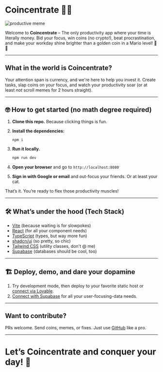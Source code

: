 # Coincentrate 🚀💸

![productive meme](https://media.giphy.com/media/v1.Y2lkPTc5MGI3NjExMWR1N2Exa2NnaXFla2hyNXFwaHRiazlseWswMDdjaDNxanBzbTM3dyZlcD12MV9naWZzX3NlYXJjaCZjdD1n/MdGUUTVHk7s1BA5Pyk/giphy.gif)

Welcome to **Coincentrate** – The only productivity app where your time is literally money. Bid your focus, win coins (no crypto!), beat procrastination, and make your workday shine brighter than a golden coin in a Mario level! 🍄✨

---

## What in the world is Coincentrate?

Your attention span is currency, and we're here to help you invest it. Create tasks, slap coins on your focus, and watch your productivity soar (or at least *not* scroll memes for 2 hours straight).

---

## 🤓 How to get started (no math degree required)

1. **Clone this repo.** Because clicking things is fun.
2. **Install the dependencies:**

    ```sh
    npm i
    ```

3. **Run it locally.**
    ```sh
    npm run dev
    ```
4. **Open your browser** and go to `http://localhost:8080`
5. **Sign in with Google or email** and out-focus your friends. Or at least your cat.

That’s it. You’re ready to flex those productivity muscles!

---

## 🛠️ What’s under the hood (Tech Stack)

- [Vite](https://vitejs.dev/) (because waiting is for slowpokes)
- [React](https://react.dev/) (for all your component needs)
- [TypeScript](https://www.typescriptlang.org/) (types, but way more fun)
- [shadcn/ui](https://ui.shadcn.com/) (so pretty, so chic)
- [Tailwind CSS](https://tailwindcss.com/) (utility classes, don't @ me)
- [Supabase](https://supabase.com/) (databases should be cool, too)

---

## 🏗️ Deploy, demo, and dare your dopamine

1. Try development mode, then deploy to your favorite static host or [connect via Lovable](https://lovable.dev/).
2. [Connect with Supabase](https://supabase.com/) for all your user-focusing-data needs.

---

## Want to contribute?

PRs welcome. Send coins, memes, or fixes. Just use [GitHub](https://github.com/) like a pro.

---

# Let’s **Coincentrate** and conquer your day! 🎯
